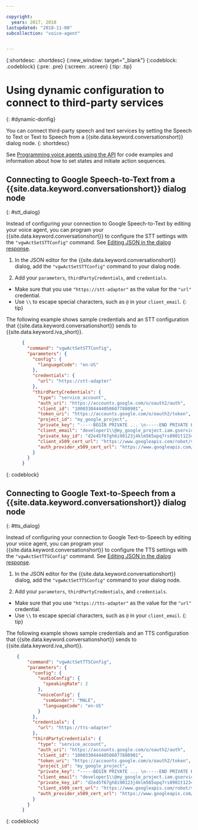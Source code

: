 ```yaml
---

copyright:
  years: 2017, 2018
lastupdated: "2018-11-08"
subcollection: "voice-agent"


---
```


{:shortdesc: .shortdesc}
{:new_window: target="_blank"}
{:codeblock: .codeblock}
{:pre: .pre}
{:screen: .screen}
{:tip: .tip}


# Using dynamic configuration to connect to third-party services
{: #dynamic-donfig}

You can connect third-party speech and text services by setting the Speech to Text or Text to Speech from a {{site.data.keyword.conversationshort}} dialog node.
{: shortdesc}

See [Programming voice agents using the API](/docs/services/voice-agent/api.html) for code examples and information about how to set states and initiate action sequences.

## Connecting to Google Speech-to-Text from a {{site.data.keyword.conversationshort}} dialog node
{: #stt_dialog}

Instead of configuring your connection to Google Speech-to-Text by editing your voice agent, you can program your {{site.data.keyword.conversationshort}} to configure the STT settings with the `"vgwActSetSTTConfig"` command. See [Editing JSON in the dialog response](api.html#json-editor).

1. In the JSON editor for the {{site.data.keyword.conversationshort}} dialog, add the `"vgwActSetSTTConfig"` command to your dialog node.

1. Add your `parameters`, `thirdPartyCredentials`, and `credentials`.

  * Make sure that you use `"https://stt-adapter"` as the value for the `"url"` credential.
  * Use `\\` to escape special characters, such as `@` in your `client_email`.
  {: tip}

  The following example shows sample credentials and an STT configuration that {{site.data.keyword.conversationshort}} sends to {{site.data.keyword.iva_short}}.

  ```json
        {
          "command": "vgwActSetSTTConfig",
          "parameters": {
            "config": {
              "languageCode": "en-US"
            },
            "credentials": {
              "url": "https://stt-adapter"
            },
            "thirdPartyCredentials": {
              "type": "service_account",
              "auth_uri": "https://accounts.google.com/o/oauth2/auth",
              "client_id": "100033044440506077880901",
              "token_uri": "https://accounts.google.com/o/oauth2/token",
              "project_id": "my_google_project",
              "private_key": "-----BEGIN PRIVATE ... \n-----END PRIVATE KEY-----\n",
              "client_email": "developer1\\@my_google_project.iam.gserviceaccount.com",
              "private_key_id": "d2e45f67gh8i90123j4klm565opq7rs8901t1234",
              "client_x509_cert_url": "https://www.googleapis.com/robot/v1/metadata/x509/developer1@my_google_project.iam.gserviceaccount.com",
              "auth_provider_x509_cert_url": "https://www.googleapis.com/oauth2/v1/certs"
            }
          }
        }
  ```
  {: codeblock}


## Connecting to Google Text-to-Speech from a {{site.data.keyword.conversationshort}} dialog node
{: #tts_dialog}

Instead of configuring your connection to Google Text-to-Speech by editing your voice agent, you can program your {{site.data.keyword.conversationshort}} to configure the TTS settings with the `"vgwActSetTTSConfig"` command. See [Editing JSON in the dialog response](/docs/services/voice-agent/api.html#json-editor).

1. In the JSON editor for the {{site.data.keyword.conversationshort}} dialog, add the `"vgwActSetTTSConfig"` command to your dialog node.

1. Add your `parameters`, `thirdPartyCredentials`, and `credentials`.

  * Make sure that you use `"https://tts-adapter"` as the value for the `"url"` credential.
  * Use `\\` to escape special characters, such as `@` in your `client_email`.
  {: tip}

  The following example shows sample credentials and an TTS configuration that {{site.data.keyword.conversationshort}} sends to {{site.data.keyword.iva_short}}.

  ```json
      {
          "command": "vgwActSetTTSConfig",
          "parameters": {
            "config": {
              "audioConfig": {
                "speakingRate": 2
              },
              "voiceConfig": {
                "ssmGender": "MALE",
                "languageCode": "en-US"
              }
            },
            "credentials": {
              "url": "https://tts-adapter"
            },
            "thirdPartyCredentials": {
              "type": "service_account",
              "auth_uri": "https://accounts.google.com/o/oauth2/auth",
              "client_id": "100033044440506077880901",
              "token_uri": "https://accounts.google.com/o/oauth2/token",
              "project_id": "my_google_project",
              "private_key": "-----BEGIN PRIVATE ... \n-----END PRIVATE KEY-----\n",
              "client_email": "developer1\\@my_google_project.iam.gserviceaccount.com",
              "private_key_id": "d2e45f67gh8i90123j4klm565opq7rs8901t1234",
              "client_x509_cert_url": "https://www.googleapis.com/robot/v1/metadata/x509/developer1@my_google_project.iam.gserviceaccount.com",
              "auth_provider_x509_cert_url": "https://www.googleapis.com/oauth2/v1/certs"
            }
          }
        }
  ```
  {: codeblock}
